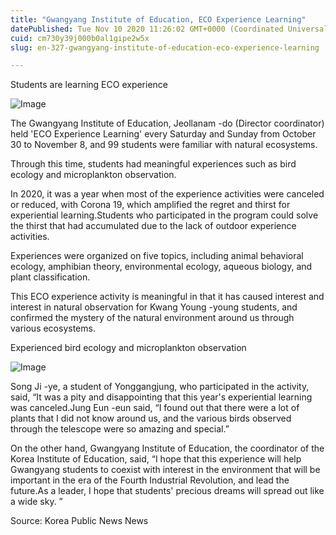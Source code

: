 ```yaml
---
title: "Gwangyang Institute of Education, ECO Experience Learning"
datePublished: Tue Nov 10 2020 11:26:02 GMT+0000 (Coordinated Universal Time)
cuid: cm730y39j000b0al1gipe2w5x
slug: en-327-gwangyang-institute-of-education-eco-experience-learning

---
```



Students are learning ECO experience

![Image](https://cdn.hashnode.com/res/hashnode/image/upload/v1739432071164/2d8c2e7f-8a33-4bb9-bfe9-b7eb3f3336a1.jpeg)

The Gwangyang Institute of Education, Jeollanam -do (Director coordinator) held 'ECO Experience Learning' every Saturday and Sunday from October 30 to November 8, and 99 students were familiar with natural ecosystems.

Through this time, students had meaningful experiences such as bird ecology and microplankton observation.

In 2020, it was a year when most of the experience activities were canceled or reduced, with Corona 19, which amplified the regret and thirst for experiential learning.Students who participated in the program could solve the thirst that had accumulated due to the lack of outdoor experience activities.

Experiences were organized on five topics, including animal behavioral ecology, amphibian theory, environmental ecology, aqueous biology, and plant classification.

This ECO experience activity is meaningful in that it has caused interest and interest in natural observation for Kwang Young -young students, and confirmed the mystery of the natural environment around us through various ecosystems.

Experienced bird ecology and microplankton observation

![Image](https://cdn.hashnode.com/res/hashnode/image/upload/v1739432073326/b324a067-16e3-499a-b29a-56d7fa5cef00.jpeg)

Song Ji -ye, a student of Yonggangjung, who participated in the activity, said, “It was a pity and disappointing that this year's experiential learning was canceled.Jung Eun -eun said, “I found out that there were a lot of plants that I did not know around us, and the various birds observed through the telescope were so amazing and special.”

On the other hand, Gwangyang Institute of Education, the coordinator of the Korea Institute of Education, said, “I hope that this experience will help Gwangyang students to coexist with interest in the environment that will be important in the era of the Fourth Industrial Revolution, and lead the future.As a leader, I hope that students' precious dreams will spread out like a wide sky. ”

Source: Korea Public News News